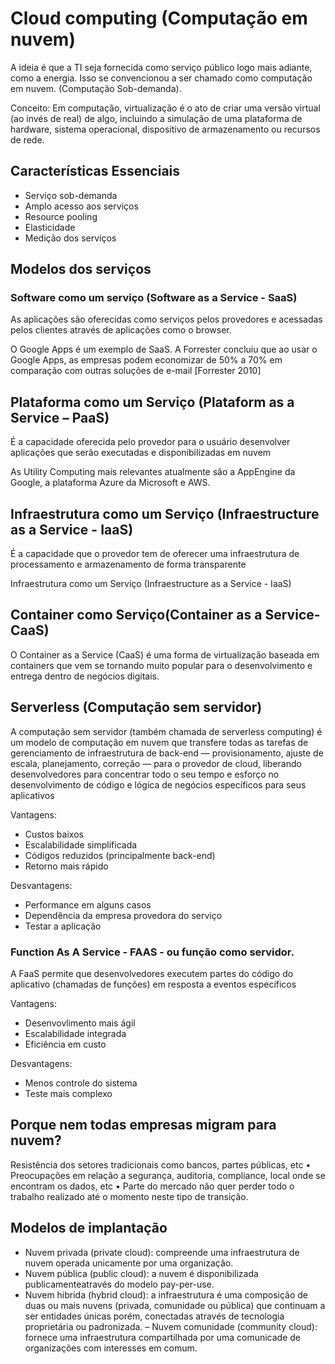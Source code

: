 # Cloud computing (Computação em nuvem)

A ideia é que a TI seja fornecida como serviço público logo mais
adiante, como a energia. Isso se convencionou a ser chamado como
computação em nuvem. (Computação Sob-demanda).


Conceito: Em computação, virtualização é o ato de criar uma versão
virtual (ao invés de real) de algo, incluindo a simulação de uma
plataforma de hardware, sistema operacional, dispositivo de
armazenamento ou recursos de rede.

## Características Essenciais

- Serviço sob-demanda
- Amplo acesso aos serviços
- Resource pooling
- Elasticidade
- Medição dos serviços

## Modelos dos serviços

### Software como um serviço (Software as a Service - SaaS)

As aplicações são oferecidas como serviços pelos provedores e acessadas
pelos clientes através de aplicações como o browser.

O Google Apps é um exemplo de SaaS. A Forrester concluiu que ao usar o
Google Apps, as empresas podem economizar de 50% a 70% em comparação
com outras soluções de e-mail [Forrester 2010]

## Plataforma como um Serviço (Plataform as a Service – PaaS)

É a capacidade oferecida pelo provedor para o usuário desenvolver
aplicações que serão executadas e disponibilizadas em nuvem

As Utility Computing mais relevantes atualmente são a AppEngine da
Google, a plataforma Azure da Microsoft e AWS.

## Infraestrutura como um Serviço (Infraestructure as a Service - IaaS)

É a capacidade que o provedor tem de oferecer uma infraestrutura de
processamento e armazenamento de forma transparente

Infraestrutura como um Serviço (Infraestructure as a Service - IaaS)

## Container como Serviço(Container as a Service- CaaS)

O Container as a Service (CaaS) é uma forma de virtualização baseada em
containers que vem se tornando muito popular para o desenvolvimento e
entrega dentro de negócios digitais.

## Serverless (Computação sem servidor)

A computação sem servidor (também chamada de serverless
computing) é um modelo de computação em nuvem que transfere
todas as tarefas de gerenciamento de infraestrutura de back-end —
provisionamento, ajuste de escala, planejamento, correção — para
o provedor de cloud, liberando desenvolvedores para concentrar todo
o seu tempo e esforço no desenvolvimento de código e lógica de
negócios específicos para seus aplicativos

Vantagens:

- Custos baixos
- Escalabilidade simplificada
- Códigos reduzidos (principalmente back-end)
- Retorno mais rápido

Desvantagens:
- Performance em alguns casos
- Dependência da empresa provedora do serviço
- Testar a aplicação


### Function As A Service - FAAS - ou função como servidor.

A FaaS permite que desenvolvedores executem partes do código
do aplicativo (chamadas de funções) em resposta a eventos
específicos

Vantagens:
- Desenvovlimento mais ágil
- Escalabilidade integrada
- Eficiência em custo

Desvantagens:
- Menos controle do sistema
- Teste mais complexo

## Porque nem todas empresas migram para nuvem?

Resistência dos setores tradicionais como bancos, partes
públicas, etc
• Preocupações em relação a segurança, auditoria, compliance,
local onde se encontram os dados, etc
• Parte do mercado não quer perder todo o trabalho realizado até
o momento neste tipo de transição.

## Modelos de implantação

- Nuvem privada (private cloud): compreende uma infraestrutura de nuvem
operada unicamente por uma organização.
- Nuvem pública (public cloud): a nuvem é disponibilizada publicamenteatravés do modelo pay-per-use.
- Nuvem hibrida (hybrid cloud): a infraestrutura é uma composição de duas ou mais nuvens (privada, comunidade ou pública) que continuam a ser entidades únicas porém, conectadas através de tecnologia proprietária ou padronizada.
– Nuvem comunidade (community cloud): fornece uma infraestrutura compartilhada por uma comunicade de organizações com interesses em comum.
